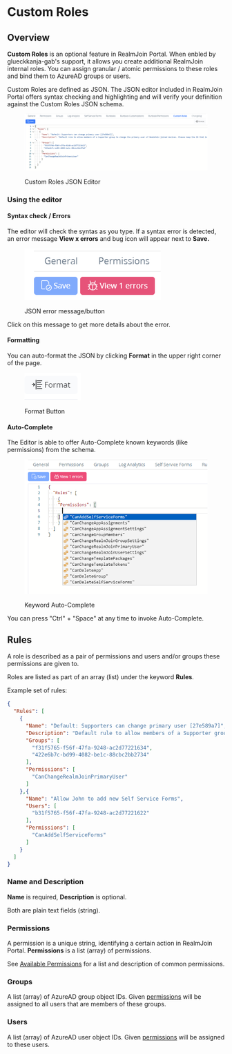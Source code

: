 # Custom Roles

## Overview

**Custom Roles** is an optional feature in RealmJoin Portal. When enbled by glueckkanja-gab's support, it allows you create additional RealmJoin internal roles. You can assign granular / atomic permissions to these roles and bind them to AzureAD groups or users.

Custom Roles are defined as JSON. The JSON editor included in RealmJoin Portal offers syntax checking and highlighting and will verify your definition against the Custom Roles JSON schema.&#x20;

<figure><img src="../../.gitbook/assets/image (3).png" alt=""><figcaption><p>Custom Roles JSON Editor</p></figcaption></figure>

### Using the editor

#### Syntax check / Errors

The editor will check the syntas as you type. If a syntax error is detected, an error message **View x errors** and bug icon will appear next to **Save.**

<figure><img src="../../.gitbook/assets/image (2).png" alt=""><figcaption><p>JSON error message/button</p></figcaption></figure>

Click on this message to get more details about the error.

#### Formatting

You can auto-format the JSON by clicking **Format** in the upper right corner of the page.

<figure><img src="../../.gitbook/assets/image (12).png" alt=""><figcaption><p>Format Button</p></figcaption></figure>

#### Auto-Complete

The Editor is able to offer Auto-Complete known keywords (like permissions) from the schema.

<figure><img src="../../.gitbook/assets/image (7).png" alt=""><figcaption><p>Keyword Auto-Complete</p></figcaption></figure>

You can press "Ctrl" + "Space" at any time to invoke Auto-Complete.

## Rules

A role is described as a pair of permissions and users and/or groups these permissions are given to.

Roles are listed as part of an array (list) under the keyword **Rules**.

Example set of rules:

```json
{
  "Rules": [
    {
      "Name": "Default: Supporters can change primary user [27e589a7]",
      "Description": "Default rule to allow members of a Supporter group to change the primary user of RealmJoin joined devices. Please keep the ID that is included its name.",
      "Groups": [
        "f31f5765-f56f-47fa-9248-ac2d77221634",
        "422e6b7c-bd99-4082-be1c-88cbc2bb2734"
      ],
      "Permissions": [
        "CanChangeRealmJoinPrimaryUser"
      ]
    },{
      "Name": "Allow John to add new Self Service Forms",
      "Users": [
        "b31f5765-f56f-47fa-9248-ac2d77221622"
      ],
      "Permissions": [
        "CanAddSelfServiceForms"
      ]
    }
  ]
}
```

### Name and Description

**Name** is required, **Description** is optional.&#x20;

Both are plain text fields (string).

### Permissions

A permission is a unique string, identifying a certain action in RealmJoin Portal. **Permissions** is a list (array) of permissions.

See [Available Permissions](available-permissions.md) for a list and description of common permissions.

### Groups

A list (array) of AzureAD group object IDs. Given [permissions](./#permissions) will be assigned to all users that are members of these groups.

### Users

A list (array) of AzureAD user object IDs. Given [permissions](./#permissions) will be assigned to these users.


